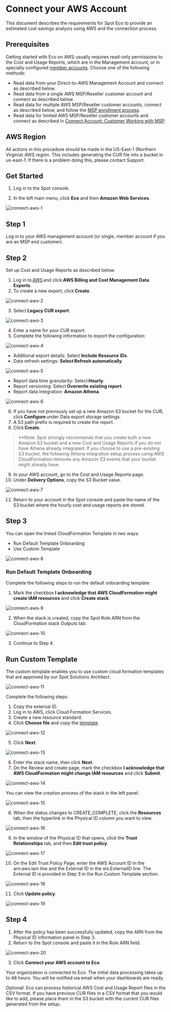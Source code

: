 # Connect your AWS Account

This document describes the requirements for Spot Eco to provide an estimated cost savings analysis using AWS and the connection process. 

## Prerequisites

Getting started with Eco on AWS usually requires read-only permissions to the Cost and Usage Reports, which are in the Management account, or in specially configured [member accounts](https://aws.amazon.com/about-aws/whats-new/2020/12/cost-and-usage-report-now-available-to-member-linked-accounts/). Choose one of the following methods:

- Read data from your Direct-to-AWS Management Account and connect as described below.
- Read data from a single AWS MSP/Reseller customer account and connect as described below.
- Read data for multiple AWS MSP/Reseller customer accounts, connect as described below, and follow the [MSP enrollment process](design-documents/msp/msp-enrollment).
- Read data for limited AWS MSP/Reseller customer accounts and connect as described in [Connect Account: Customer Working with MSP](eco/getting-started/connect-account-customer-working-with-msp).

## AWS Region

All actions in this procedure should be made in the US-East-1 (Northern Virginia) AWS region. This includes generating the CUR file into a bucket in us-east-1. If there is a problem doing this, please contact Support. 

## Get Started

1. Log in to the Spot console.  

2. In the left main menu, click **Eco** and then **Amazon Web Services**. 

![connect-aws-1](https://github.com/spotinst/help/assets/106514736/a8c7e89b-9eba-4b45-9072-0f7173ddd9db)

## Step 1 

Log in to your AWS management account (or single, member account if you are an MSP end customer). 

## Step 2 

Set up Cost and Usage Reports as described below. 

1. Log in to [AWS](https://us-east-1.console.aws.amazon.com/costmanagement/home#/bcm-data-exports) and click **AWS Billing and Cost Management Data Exports**. 
2. To create a new export, click **Create**. 

![connect-aws-2](https://github.com/spotinst/help/assets/106514736/6d059a8f-2fc5-4964-97af-66c0902197fc)

3. Select **Legacy CUR export**. 

![connect-aws-3](https://github.com/spotinst/help/assets/106514736/4a7c2d5a-ea30-4d33-9176-f8905eab3bdf)

4. Enter a name for your CUR export. 
5. Complete the following information to export the configuration: 

![connect-aws-4](https://github.com/spotinst/help/assets/106514736/5d6413e9-f8fc-4fc9-8f4e-d624e51c05a4)

* Additional export details: Select **Include Resource IDs**. 
* Data refresh settings: **Select Refresh automatically**. 

![connect-aws-5](https://github.com/spotinst/help/assets/106514736/a8492fb2-0bc3-404b-be6c-f255b74b5e65)

* Report data time granularity: Select **Hourly**. 
* Report versioning: Select **Overwrite existing report**. 
* Report data integration: **Amazon Athena**. 

![connect-aws-6](https://github.com/spotinst/help/assets/106514736/b9613fb2-c1de-4433-99c7-64ea3aeb09d8)

6. If you have not previously set up a new Amazon S3 bucket for the CUR, click **Configure** under Data export storage settings. 
7. A S3 path prefix is required to create the report. 
8. Click **Create**. 

>**Note: Spot strongly recommends that you create both a new Amazon S3 bucket and a new Cost and Usage Reports if you do not have Athena already integrated. If you choose to use a pre-existing S3 bucket, the following Athena integration setup process using AWS CloudFormation removes any Amazon S3 events that your bucket might already have. 

9. In your AWS account, go to the Cost and Usage Reports page. 
10. Under **Delivery Options**, copy the S3 Bucket value. 

![connect-aws-7](https://github.com/spotinst/help/assets/106514736/48fd32b2-21d7-4b76-a926-a4bf3c8e82c3)

11. Return to your account in the Spot console and paste the name of the S3 bucket where the hourly cost and usage reports are stored. 

## Step 3 

You can open the linked CloudFormation Template in two ways: 

* Run Default Template Onboarding 
* Use Custom Template  

![connect-aws-8](https://github.com/spotinst/help/assets/106514736/a1bc4bfd-4d2a-46a4-bb76-5d1c9edf6d93)

### Run Default Template Onboarding 

Complete the following steps to run the default onboarding template:  

1. Mark the checkbox **I acknowledge that AWS CloudFormation might create IAM resources** and click **Create stack**. 

![connect-aws-9](https://github.com/spotinst/help/assets/106514736/8f4cf756-5b37-4430-b76d-40a8a295c750)

2. When the stack is created, copy the Spot Role ARN from the CloudFormation stack Outputs tab. 

![connect-aws-10](https://github.com/spotinst/help/assets/106514736/dcf65e99-eac1-4afd-8c36-5c3006eeb6a6)

3. Continue to Step 4.  

## Run Custom Template 

The custom template enables you to use custom cloud formation templates that are approved by our Spot Solutions Architect. 

![connect-aws-11](https://github.com/spotinst/help/assets/106514736/8e15c3ba-39fd-4327-b9b3-257c7c91f10a)

Complete the following steps: 

1. Copy the external ID. 
2. Log in to AWS, click Cloud Formation Services. 
3. Create a new resource standard.  
4. Click **Choose file** and copy the [template](https://docs.spot.io/eco/tutorials/eco-policy/create-eco-policy-with-cloudformation). 

![connect-aws-12](https://github.com/spotinst/help/assets/106514736/7777edde-0298-491a-88ee-65b598ac53b1)

5. Click **Next**. 

![connect-aws-13](https://github.com/spotinst/help/assets/106514736/4b9ff909-5f07-4bcb-81c9-bc2a92ebca76)

6. Enter the stack name, then click **Next**. 
7. On the Review and create page, mark the checkbox **I acknowledge that AWS CloudFormation might change IAM resources** and click **Submit**.  

![connect-aws-14](https://github.com/spotinst/help/assets/106514736/c0a3b874-9ceb-4424-ae28-5ead8a86d529)

You can view the creation process of the stack in the left panel.  

![connect-aws-15](https://github.com/spotinst/help/assets/106514736/a135d8cc-354e-4635-9199-7766cf4aafa0)

8. When the status changes to CREATE_COMPLETE, click the **Resources** tab, then the hyperlink in the Physical ID column you want to view. 

![connect-aws-16](https://github.com/spotinst/help/assets/106514736/4ebe5049-3577-402a-8378-ac9e8c5e4f82)

9. In the window of the Physical ID that opens, click the **Trust Relationships** tab, and then **Edit trust policy**.  

![connect-aws-17](https://github.com/spotinst/help/assets/106514736/b3cc8ce3-fb47-4985-ab24-1517f0dcb85c)

10. On the Edit Trust Policy Page, enter the AWS Account ID in the arn:aws:iam line and the External ID in the sts:ExternalID line.  The External ID is provided in Step 3 in the Run Custom Template section.  

![connect-aws-18](https://github.com/spotinst/help/assets/106514736/2c072444-66e9-4e9c-97e0-ceacb3d47126)

11. Click **Update policy**. 

![connect-aws-19](https://github.com/spotinst/help/assets/106514736/3d03eaf2-d92e-4dfb-849d-f9ae7839fabb)

## Step 4 

1. After the policy has been successfully updated, copy the ARN from the Physical ID information panel in Step 3.  
2. Return to the Spot console and paste it in the Role ARN field.    

![connect-aws-20](https://github.com/spotinst/help/assets/106514736/dae71fec-3bd2-43ea-8540-554d97210d84)

3. Click **Connect your AWS account to Eco**. 

Your organization is connected to Eco. The initial data processing takes up to 48 hours. You will be notified via email when your dashboards are ready. 

Optional: Eco can process historical AWS Cost and Usage Report files in the CSV format. If you have previous CUR files in a CSV format that you would like to add, please place them in the S3 bucket with the current CUR files generated from the setup. 

 
